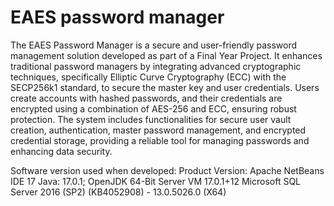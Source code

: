# EAES password manager
 
The EAES Password Manager is a secure and user-friendly password management solution developed as part of a Final Year Project. It enhances traditional password managers by integrating advanced cryptographic techniques, specifically Elliptic Curve Cryptography (ECC) with the SECP256k1 standard, to secure the master key and user credentials. Users create accounts with hashed passwords, and their credentials are encrypted using a combination of AES-256 and ECC, ensuring robust protection. The system includes functionalities for secure user vault creation, authentication, master password management, and encrypted credential storage, providing a reliable tool for managing passwords and enhancing data security.

Software version used when developed:
Product Version: Apache NetBeans IDE 17
Java: 17.0.1; OpenJDK 64-Bit Server VM 17.0.1+12
Microsoft SQL Server 2016 (SP2) (KB4052908) - 13.0.5026.0 (X64)  

 
